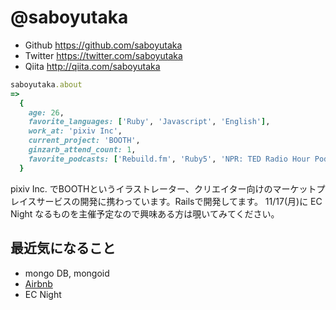 # @saboyutaka

- Github https://github.com/saboyutaka
- Twitter https://twitter.com/saboyutaka
- Qiita http://qiita.com/saboyutaka


```ruby
saboyutaka.about
=>
  {
    age: 26,
    favorite_languages: ['Ruby', 'Javascript', 'English'],
    work_at: 'pixiv Inc',
    current_project: 'BOOTH',
    ginzarb_attend_count: 1,
    favorite_podcasts: ['Rebuild.fm', 'Ruby5', 'NPR: TED Radio Hour Podcast']
  }

```

pixiv Inc. でBOOTHというイラストレーター、クリエイター向けのマーケットプレイスサービスの開発に携わっています。Railsで開発してます。
11/17(月)に EC Night なるものを主催予定なので興味ある方は覗いてみてください。

## 最近気になること

- mongo DB, mongoid
- [Airbnb](https://www.airbnb.jp)
- EC Night
